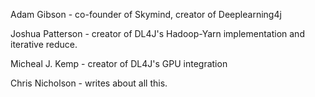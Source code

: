 Adam Gibson - co-founder of Skymind, creator of Deeplearning4j

Joshua Patterson - creator of DL4J's Hadoop-Yarn implementation and iterative reduce. 

Micheal J. Kemp - creator of DL4J's GPU integration

Chris Nicholson - writes about all this. 
